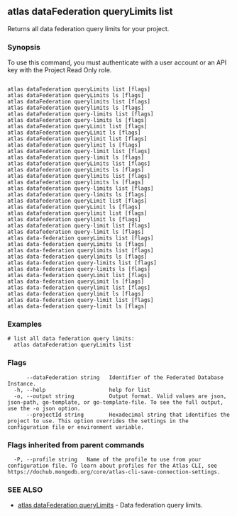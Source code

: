## atlas dataFederation queryLimits list

Returns all data federation query limits for your project.


### Synopsis

To use this command, you must authenticate with a user account or an API key with the Project Read Only role.



```

atlas dataFederation queryLimits list [flags]
atlas dataFederation queryLimits ls [flags]
atlas dataFederation querylimits list [flags]
atlas dataFederation querylimits ls [flags]
atlas dataFederation query-limits list [flags]
atlas dataFederation query-limits ls [flags]
atlas dataFederation queryLimit list [flags]
atlas dataFederation queryLimit ls [flags]
atlas dataFederation querylimit list [flags]
atlas dataFederation querylimit ls [flags]
atlas dataFederation query-limit list [flags]
atlas dataFederation query-limit ls [flags]
atlas datafederation queryLimits list [flags]
atlas datafederation queryLimits ls [flags]
atlas datafederation querylimits list [flags]
atlas datafederation querylimits ls [flags]
atlas datafederation query-limits list [flags]
atlas datafederation query-limits ls [flags]
atlas datafederation queryLimit list [flags]
atlas datafederation queryLimit ls [flags]
atlas datafederation querylimit list [flags]
atlas datafederation querylimit ls [flags]
atlas datafederation query-limit list [flags]
atlas datafederation query-limit ls [flags]
atlas data-federation queryLimits list [flags]
atlas data-federation queryLimits ls [flags]
atlas data-federation querylimits list [flags]
atlas data-federation querylimits ls [flags]
atlas data-federation query-limits list [flags]
atlas data-federation query-limits ls [flags]
atlas data-federation queryLimit list [flags]
atlas data-federation queryLimit ls [flags]
atlas data-federation querylimit list [flags]
atlas data-federation querylimit ls [flags]
atlas data-federation query-limit list [flags]
atlas data-federation query-limit ls [flags]
```

### Examples

```
# list all data federation query limits:
  atlas dataFederation queryLimits list

```


### Flags

```
      --dataFederation string   Identifier of the Federated Database Instance.
  -h, --help                    help for list
  -o, --output string           Output format. Valid values are json, json-path, go-template, or go-template-file. To see the full output, use the -o json option.
      --projectId string        Hexadecimal string that identifies the project to use. This option overrides the settings in the configuration file or environment variable.

```


### Flags inherited from parent commands

```
  -P, --profile string   Name of the profile to use from your configuration file. To learn about profiles for the Atlas CLI, see https://dochub.mongodb.org/core/atlas-cli-save-connection-settings.

```

### SEE ALSO


* [atlas dataFederation queryLimits](atlas_dataFederation_queryLimits.md)	- Data federation query limits.




